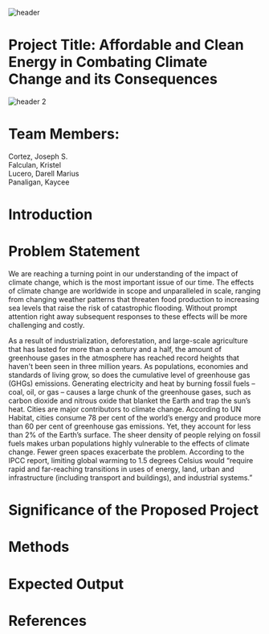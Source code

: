 ![header](https://user-images.githubusercontent.com/114766731/232354270-c48df43d-bc4e-442d-9863-1bfac8f3857c.png)
# Project Title: Affordable and Clean Energy in Combating Climate Change and its Consequences
![header 2](https://user-images.githubusercontent.com/114766731/232358812-211f39c9-42d4-4fde-91af-7f30430afb39.png)
# Team Members:
Cortez, Joseph S. <br />
Falculan, Kristel <br />
Lucero, Darell Marius <br />
Panaligan, Kaycee <br />
# Introduction
# Problem Statement
  We are reaching a turning point in our understanding of the impact of climate change, which is the most important issue of our time. The effects of climate change are worldwide in scope and unparalleled in scale, ranging from changing weather patterns that threaten food production to increasing sea levels that raise the risk of catastrophic flooding. Without prompt attention right away subsequent responses to these effects will be more challenging and costly.
  
  As a result of industrialization, deforestation, and large-scale agriculture that has lasted for more than a century and a half, the amount of greenhouse gases in the atmosphere has reached record heights that haven't been seen in three million years. As populations, economies and standards of living grow, so does the cumulative level of greenhouse gas (GHGs) emissions. Generating electricity and heat by burning fossil fuels – coal, oil, or gas – causes a large chunk of the greenhouse gases, such as carbon dioxide and nitrous oxide that blanket the Earth and trap the sun’s heat. Cities are major contributors to climate change. According to UN Habitat, cities consume 78 per cent of the world’s energy and produce more than 60 per cent of greenhouse gas emissions. Yet, they account for less than 2% of the Earth’s surface. The sheer density of people relying on fossil fuels makes urban populations highly vulnerable to the effects of climate change. Fewer green spaces exacerbate the problem. According to the IPCC report, limiting global warming to 1.5 degrees Celsius would “require rapid and far-reaching transitions in uses of energy, land, urban and infrastructure (including transport and buildings), and industrial systems.”

# Significance of the Proposed Project
# Methods
# Expected Output
# References
